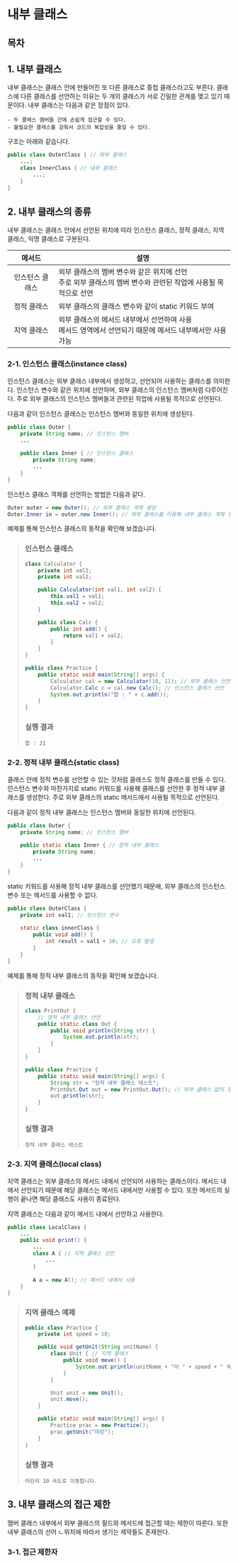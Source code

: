 # 내부 클래스

## 목차

## 1. 내부 클래스
내부 클래스는 클래스 안에 만들어진 또 다른 클래스로 중첩 클래스라고도 부른다. 클래스에 다른 클래스를 선언하는 이유는 두 개의 클래스가 서로 긴밀한 관계를 맺고 있기 때문이다. 내부 클래스는 다음과 같은 장점이 있다.
```
- 두 클래스 멤버들 간에 손쉽게 접근할 수 있다.
- 불필요한 클래스를 감춰서 코드의 복잡성을 줄일 수 있다.
```

구조는 아래와 같습니다.

```java
public class OuterClass { // 와부 클래스
    ...;
    class InnerClass { // 내부 클래스
        ...;
    }
}
```

## 2. 내부 클래스의 종류
내부 클래스는 클래스 안에서 선언된 위치에 따라 인스턴스 클래스, 정적 클래스, 지역 클래스, 익명 클래스로 구분된다.

| 메서드  |설명|
|:----:|-|
|인스턴스 클래스|외부 클래스의 멤버 변수와 같은 위치에 선언<br/>주로 외부 클래스의 멤버 변수와 관련된 작업에 사용될 목적으로 선언|
|정적 클래스|외부 클래스의 클래스 변수와 같이 static 키워드 부여|
|지역 클래스|외부 클래스의 메서드 내부에서 선언하여 사용<br/>메서드 영역에서 선언되기 때문에 메서드 내부에서만 사용 가능|

### 2-1. 인스턴스 클래스(instance class)
인스턴스 클래스는 외부 클래스 내부에서 생성하고, 선언되어 사용하는 클래스를 의미한다. 인스턴스 변수와 같은 위치에 선언하며, 외부 클래스의 인스턴스 멤버처럼 다루어진다. 주로 외부 클래스의 인스턴스 멤버들과 관련된 작업에 사용될 목적으로 선언된다.

다음과 같이 인스턴스 클래스는 인스턴스 멤버와 동일한 위치에 생성된다.
```java
public class Outer {
    private String name; // 인스턴스 멤버
    ...
    
    public class Inner { // 인스턴스 클래스
        private String name;
        ...
    }
}
```


인스턴스 클래스 객체를 선언하는 방법은 다음과 같다.
```java
Outer outer = new Outer(); // 외부 클래스 객체 생성
Outer.Inner in = outer.new Inner(); // 외부 클래스를 이용해 내부 클래스 객체 생성
```

예제를 통해 인스턴스 클래스의 동작을 확인해 보겠습니다.
> ### 인스턴스 클래스
> ```java
> class Calculator {
>     private int val1;
>     private int val2;
> 
>     public Calculator(int val1, int val2) {
>         this.val1 = val1;
>         this.val2 = val2;
>     }
> 
>     public class Calc {
>         public int add() {
>             return val1 + val2;
>         }
>     }
> } 
>
> public class Practice {
>     public static void main(String[] args) {
>         Calculator cal = new Calculator(10, 11); // 외부 클래스 선언
>         Calculator.Calc c = cal.new Calc(); // 인스턴스 클래스 선언
>         System.out.println("합 : " + c.add());
>     } 
> }
> ```
> ### 실행 결과
> ```
> 합 : 21
> ```


### 2-2. 정적 내부 클래스(static class)
클래스 안에 정적 변수를 선언할 수 있는 것처럼 클래스도 정적 클래스를 만들 수 있다. 인스턴스 변수와 마찬가지로 static 키워드를 사용해 클래스를 선언한 후 정적 내부 클래스를 생성한다. 주로 외부 클래스의 static 메서드에서 사용될 목적으로 선언된다.

다음과 같이 정적 내부 클래스는 인스턴스 멤버와 동일한 위치에 선언된다.
```java
public class Outer {
    private String name; // 인스턴스 멤버
    
    public static class Inner { // 정적 내부 클래스
        private String name; 
        ...
    }
}
```

static 키워드를 사용해 정적 내부 클래스를 선언했기 때문에, 외부 클래스의 인스턴스 변수 또는 메서드를 사용할 수 없다.
```java
public class OuterClass {
    private int val1; // 인스턴스 변수
    
    static class innerClass {
        public void add() {
            int result = val1 + 10; // 오류 발생
        }
    }
}
```

예제를 통해 정적 내부 클래스의 동작을 확인해 보겠습니다.

> ### 정적 내부 클래스
> ```java
> class PrintOut {
>     // 정적 내부 클래스 선언
>     public static class Out {
>         public void println(String str) {
>             System.out.println(str);
>         }
>     } 
> }
> 
> public class Practice {
>     public static void main(String[] args) {
>         String str = "정적 내부 클래스 테스트";
>         PrintOut.Out out = new PrintOut.Out(); // 외부 클래스 없이 정적 내부 클래스 객체 생성
>         out.println(str);
>     } 
> }
> ```
> ### 실행 결과
> ```
> 정적 내부 클래스 테스트
> ```

### 2-3. 지역 클래스(local class)
지역 클래스는 외부 클래스의 메서드 내에서 선언되어 사용하는 클래스이다. 메서드 내에서 선언되기 때문에 해당 클래스는 메서드 내에서만 사용할 수 있다. 또한 메서드의 실행이 끝나면 해당 클래스도 사용이 종료된다.

지역 클래스는 다음과 같이 메서드 내에서 선언하고 사용한다.
```java
public class LocalClass {
    ...
    public void print() {
        ...
        class A { // 지역 클래스 선언 
            ...
        }
        
        A a = new A(); // 메서드 내에서 사용
    }
}
```

> ### 지역 클래스 예제
> ```java
> public class Practice {
>     private int speed = 10;
> 
>     public void getUnit(String unitName) {
>         class Unit { // 지역 클래스
>             public void move() {
>                 System.out.println(unitName + "이 " + speed + " 속도로 이동합니다.");
>             }
>         }
> 
>         Unit unit = new Unit();
>         unit.move();
>     }
>
>     public static void main(String[] args) {
>         Practice prac = new Practice();
>         prac.getUnit("마린");
>     } 
> }
> ```
> ### 실행 결과
> ```
> 마린이 10 속도로 이동합니다.
> ```


## 3. 내부 클래스의 접근 제한
멤버 클래스 내부에서 외부 클래스의 필드와 메서드에 접근할 때는 제한이 따른다. 또한 내부 클래스의 선어 ㄴ위치에 따라서 생기는 제약들도 존재한다.

### 3-1. 접근 제한자
